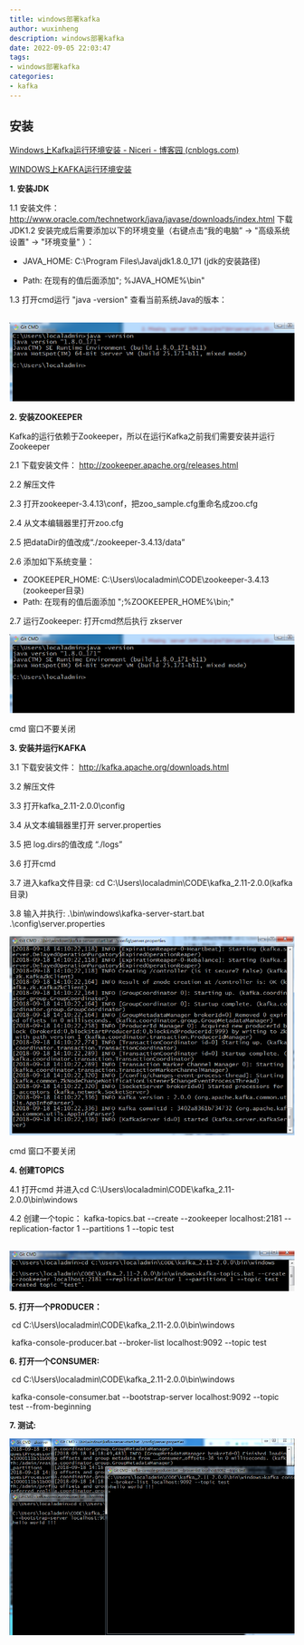 ```yaml
---
title: windows部署kafka
author: wuxinheng
description: windows部署kafka
date: 2022-09-05 22:03:47
tags:
- windows部署kafka
categories:
- kafka
---
```

## 安装

[Windows上Kafka运行环境安装 - Niceri - 博客园 (cnblogs.com)](https://www.cnblogs.com/lnice/p/9668750.html)

[WINDOWS上KAFKA运行环境安装](https://www.cnblogs.com/lnice/p/9668750.html)

**1. 安装JDK**

1.1 安装文件：http://www.oracle.com/technetwork/java/javase/downloads/index.html 下载JDK1.2 安装完成后需要添加以下的环境变量（右键点击“我的电脑” -> "高级系统设置" -> "环境变量" ）：

- JAVA_HOME: C:\Program Files\Java\jdk1.8.0_171 (jdk的安装路径)

- Path: 在现有的值后面添加"; %JAVA_HOME%\bin"

1.3 打开cmd运行 "java -version" 查看当前系统Java的版本：

​    ![](../images/kafka/1.png)

**2. 安装ZOOKEEPER**

Kafka的运行依赖于Zookeeper，所以在运行Kafka之前我们需要安装并运行Zookeeper

2.1 下载安装文件： http://zookeeper.apache.org/releases.html

2.2 解压文件 

2.3 打开zookeeper-3.4.13\conf，把zoo_sample.cfg重命名成zoo.cfg

2.4 从文本编辑器里打开zoo.cfg

2.5 把dataDir的值改成“./zookeeper-3.4.13/data”

2.6 添加如下系统变量：

- ZOOKEEPER_HOME: C:\Users\localadmin\CODE\zookeeper-3.4.13 (zookeeper目录)
- Path: 在现有的值后面添加 ";%ZOOKEEPER_HOME%\bin;"

2.7 运行Zookeeper: 打开cmd然后执行 zkserver

 ![](../images/kafka/2.png)

cmd 窗口不要关闭

**3. 安装并运行KAFKA**

3.1 下载安装文件： http://kafka.apache.org/downloads.html

3.2 解压文件

3.3 打开kafka_2.11-2.0.0\config

3.4 从文本编辑器里打开 server.properties

3.5 把 log.dirs的值改成 “./logs”

3.6 打开cmd

3.7 进入kafka文件目录: cd C:\Users\localadmin\CODE\kafka_2.11-2.0.0(kafka目录)

3.8 输入并执行: .\bin\windows\kafka-server-start.bat .\config\server.properties

![](../images/kafka/3.png)

cmd 窗口不要关闭

**4. 创建TOPICS**

4.1 打开cmd 并进入cd C:\Users\localadmin\CODE\kafka_2.11-2.0.0\bin\windows

4.2 创建一个topic： kafka-topics.bat --create --zookeeper localhost:2181 --replication-factor 1 --partitions 1 --topic test

​    ![](../images/kafka/4.png)

**5. 打开一个PRODUCER：**

​                cd C:\Users\localadmin\CODE\kafka_2.11-2.0.0\bin\windows              

​                kafka-console-producer.bat --broker-list localhost:9092 --topic test              

**6. 打开一个CONSUMER:**

​                cd C:\Users\localadmin\CODE\kafka_2.11-2.0.0\bin\windows              

​                kafka-console-consumer.bat --bootstrap-server localhost:9092 --topic test --from-beginning              

**7. 测试:**

 

![](../images/kafka/5.png)
